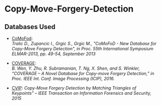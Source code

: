 # Copy-Move-Forgery-Detection




## Databases Used

- [CoMoFod](https://www.vcl.fer.hr/comofod/):  
*Tralic D., Zupancic I., Grgic S., Grgic M., "CoMoFoD - New Database for Copy-Move Forgery Detection", in Proc. 55th International Symposium ELMAR-2013, pp. 49-54, September 2013*

- [COVERAGE](https://github.com/wenbihan/coverage):  
*B. Wen, Y. Zhu, R. Subramanian, T. Ng, X. Shen, and S. Winkler, “COVERAGE – A Novel Database for Copy-move Forgery Detection,” in Proc. IEEE Int. Conf. Image Processing (ICIP), 2016.*

- [CVIP](http://www.diid.unipa.it/cvip/?page_id=48):
*Copy-Move Forgery Detection by Matching Triangles of Keypoints” – IEEE Transaction on Information Forensics and Security, 2015*
